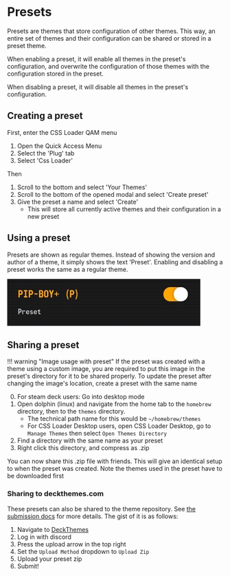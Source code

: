 # Presets

Presets are themes that store configuration of other themes. This way, an entire set of themes and their configuration can be shared or stored in a preset theme.

When enabling a preset, it will enable all themes in the preset's configuration, and overwrite the configuration of those themes with the configuration stored in the preset.

When disabling a preset, it will disable all themes in the preset's configuration.

## Creating a preset

First, enter the CSS Loader QAM menu
1. Open the Quick Access Menu
2. Select the 'Plug' tab
3. Select 'Css Loader'

Then
1. Scroll to the bottom and select 'Your Themes'
2. Scroll to the bottom of the opened modal and select 'Create preset'
3. Give the preset a name and select 'Create'
    - This will store all currently active themes and their configuration in a new preset

## Using a preset

Presets are shown as regular themes. Instead of showing the version and author of a theme, it simply shows the text 'Preset'. Enabling and disabling a preset works the same as a regular theme.

![PresetTheme](img/preset.jpg)

## Sharing a preset

!!! warning "Image usage with preset"
    If the preset was created with a theme using a custom image, you are required to put this image in the preset's directory for it to be shared properly. To update the preset after changing the image's location, create a preset with the same name

0. For steam deck users: Go into desktop mode
1. Open dolphin (linux) and navigate from the home tab to the `homebrew` directory, then to the `themes` directory. 
    - The technical path name for this would be `~/homebrew/themes`
    - For CSS Loader Desktop users, open CSS Loader Desktop, go to `Manage Themes` then select `Open Themes Directory`
2. Find a directory with the same name as your preset
3. Right click this directory, and compress as .zip

You can now share this .zip file with friends. This will give an identical setup to when the preset was created. Note the themes used in the preset have to be downloaded first

### Sharing to deckthemes.com
These presets can also be shared to the theme repository. See [the submission docs](/Submission#zip) for more details. The gist of it is as follows:

1. Navigate to [DeckThemes](https://deckthemes.com/submit)
2. Log in with discord
3. Press the upload arrow in the top right
4. Set the `Upload Method` dropdown to `Upload Zip`
5. Upload your preset zip
6. Submit!